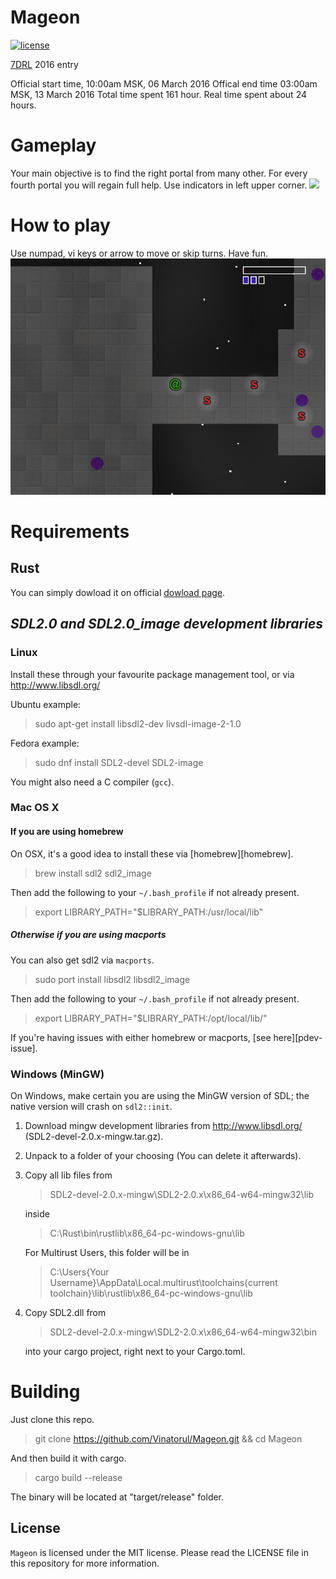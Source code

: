# Mageon
[![license](http://img.shields.io/badge/license-MIT-blue.svg)](https://github.com/Vinatorul/Mageon/blob/master/LICENSE)

[7DRL](http://7drl.org/) 2016 entry

Official start time, 10:00am MSK, 06 March 2016
Offical end time 03:00am MSK, 13 March 2016
Total time spent 161 hour.
Real time spent about 24 hours.

# Gameplay

Your main objective is to find the right portal from many other.
For every fourth portal you will regain full help.
Use indicators in left upper corner.
![](gameplay.gif)

# How to play

Use numpad, vi keys or arrow to move or skip turns.
Have fun.
![](gameover.gif)

# Requirements

## Rust

You can simply dowload it on official [dowload page](https://www.rust-lang.org/downloads.html).

## *SDL2.0 and SDL2.0_image development libraries*
### Linux
Install these through your favourite package management tool, or via
http://www.libsdl.org/

Ubuntu example:
> sudo apt-get install libsdl2-dev livsdl-image-2-1.0

Fedora example:
> sudo dnf install SDL2-devel SDL2-image

You might also need a C compiler (`gcc`).

### Mac OS X
#### If you are using homebrew
On OSX, it's a good idea to install these via
[homebrew][homebrew].

> brew install sdl2 sdl2_image

Then add the following to your `~/.bash_profile` if not already present.

> export LIBRARY_PATH="$LIBRARY_PATH:/usr/local/lib"

##### Otherwise if you are using macports
You can also get sdl2 via `macports`.

> sudo port install libsdl2 libsdl2_image

Then add the following to your `~/.bash_profile` if not already present.

> export LIBRARY_PATH="$LIBRARY_PATH:/opt/local/lib/"

If you're having issues with either homebrew or macports, [see here][pdev-issue].

### Windows (MinGW)
On Windows, make certain you are using the MinGW version of SDL; the native
version will crash on `sdl2::init`.

1. Download mingw development libraries from
http://www.libsdl.org/ (SDL2-devel-2.0.x-mingw.tar.gz).
2. Unpack to a folder of your choosing (You can delete it afterwards).
3. Copy all lib files from
    > SDL2-devel-2.0.x-mingw\SDL2-2.0.x\x86_64-w64-mingw32\lib

    inside
    > C:\Rust\bin\rustlib\x86_64-pc-windows-gnu\lib

    For Multirust Users, this folder will be in
    > C:\Users\{Your Username}\AppData\Local\.multirust\toolchains\{current toolchain}\lib\rustlib\x86_64-pc-windows-gnu\lib

4. Copy SDL2.dll from
    > SDL2-devel-2.0.x-mingw\SDL2-2.0.x\x86_64-w64-mingw32\bin

    into your cargo project, right next to your Cargo.toml.

# Building

Just clone this repo.

> git clone https://github.com/Vinatorul/Mageon.git && cd Mageon

And then build it with cargo.

> cargo build --release

The binary will be located at "target/release" folder.

## License
`Mageon` is licensed under the MIT license. Please read the LICENSE file in this repository for more information.
